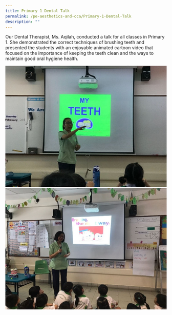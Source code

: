 ```yaml
---
title: Primary 1 Dental Talk
permalink: /pe-aesthetics-and-cca/Primary-1-Dental-Talk
description: ""
---
```

Our Dental Therapist, Ms. Aqilah, conducted a talk for all classes in Primary 1. She demonstrated the correct techniques of brushing teeth and presented the students with an enjoyable animated cartoon video that focused on the importance of keeping the teeth clean and the ways to maintain good oral hygiene health.

![](/images/DT_1.jpg)
![](/images/DT_3.jpg)

